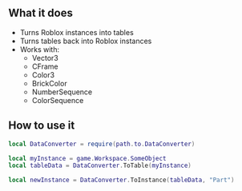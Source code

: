 ## What it does

- Turns Roblox instances into tables
- Turns tables back into Roblox instances
- Works with:
  - Vector3
  - CFrame
  - Color3
  - BrickColor
  - NumberSequence
  - ColorSequence

## How to use it

```lua
local DataConverter = require(path.to.DataConverter)

local myInstance = game.Workspace.SomeObject
local tableData = DataConverter.ToTable(myInstance)

local newInstance = DataConverter.ToInstance(tableData, "Part")
